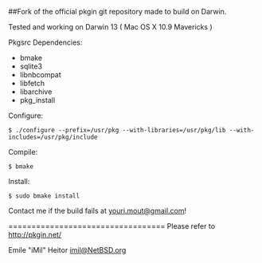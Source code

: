 ##Fork of the official pkgin git repository made to build on Darwin.

Tested and working on Darwin 13 ( Mac OS X 10.9 Mavericks )

Pkgsrc Dependencies:

- bmake 
- sqlite3
- libnbcompat
- libfetch
- libarchive
- pkg_install

Configure:

`$ ./configure --prefix=/usr/pkg --with-libraries=/usr/pkg/lib --with-includes=/usr/pkg/include`

Compile:

`$ bmake`

Install:

`$ sudo bmake install`

Contact me if the build fails at youri.mout@gmail.com!




==================================
Please refer to http://pkgin.net/

Emile "iMil" Heitor <imil@NetBSD.org>
